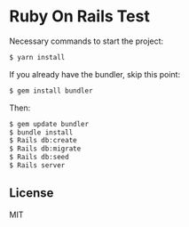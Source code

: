 # Ruby On Rails Test
Necessary commands to start the project:

```sh
$ yarn install
```
If you already have the bundler, skip this point: 
```sh
$ gem install bundler
```
Then:
```sh
$ gem update bundler
$ bundle install
$ Rails db:create
$ Rails db:migrate
$ Rails db:seed
$ Rails server
```

License
----

MIT


